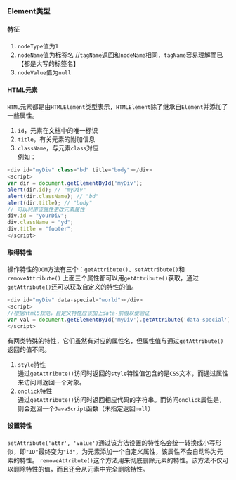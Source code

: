 ### Element类型
#### 特征
1. `nodeType`值为1  
2. `nodeName`值为标签名  //`tagName`返回和`nodeName`相同，`tagName`容易理解而已【都是大写的标签名】
3. `nodeValue`值为`null`  

#### HTML元素
`HTML`元素都是由`HTMLElement`类型表示，`HTMLElement`除了继承自`Element`并添加了一些属性。  
1. `id`，元素在文档中的唯一标识  
2. `title`，有关元素的附加信息  
3. `className`，与元素`class`对应  
例如：
```javascript
<div id="myDiv" class="bd" title="body"></div>
<script>
var dir = document.getElementById('myDiv');
alert(dir.id); // "myDiv"
alert(dir.className); // "bd"
alert(dir.title); // "body"
// 可以利用该属性更改元素属性
div.id = "yourDiv";
div.className = "yd";
div.title = "footer";
</script>
```
#### 取得特性
操作特性的`DOM`方法有三个：`getAttribute()`、`setAttribute()`和`removeAttribute()`
上面三个属性都可以用`getAttribute()`获取，通过`getAttribute()`还可以获取自定义的特性的值。
```javascript
<div id="myDiv" data-special="world"></div>
<script>
//根据html5规范，自定义特性应该加上data-前缀以便验证
var val = document.getElementById('myDiv').getAttribute('data-special'); 
</script>
```
有两类特殊的特性，它们虽然有对应的属性名，但属性值与通过`getAttribute()`返回的值不同。  
1. `style`特性  
通过`getAttribute()`访问时返回的`style`特性值包含的是`CSS`文本，而通过属性来访问则返回一个对象。  
2. `onclick`特性  
通过`getAttribute()`访问时返回相应代码的字符串。而访问`onclick`属性是，则会返回一个`JavaScript`函数（未指定返回`null`）
#### 设置特性
`setAttribute('attr', 'value')`通过该方法设置的特性名会统一转换成小写形似，即`"ID"`最终变为`"id"`，为元素添加一个自定义属性，该属性不会自动称为元素的特性。
`removeAttribute()`这个方法用来彻底删除元素的特性。该方法不仅可以删除特性的值，而且还会从元素中完全删除特性。
